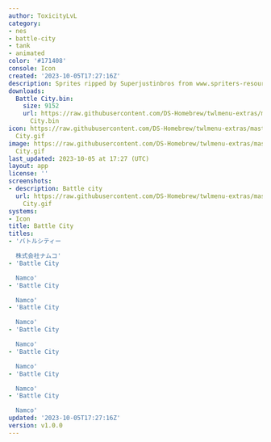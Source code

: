 ```yaml
---
author: ToxicityLvL
category:
- nes
- battle-city
- tank
- animated
color: '#171408'
console: Icon
created: '2023-10-05T17:27:16Z'
description: Sprites ripped by Superjustinbros from www.spriters-resource.com
downloads:
  Battle City.bin:
    size: 9152
    url: https://raw.githubusercontent.com/DS-Homebrew/twlmenu-extras/master/_nds/TWiLightMenu/icons/Battle
      City.bin
icon: https://raw.githubusercontent.com/DS-Homebrew/twlmenu-extras/master/_nds/TWiLightMenu/icons/gif/Battle
  City.gif
image: https://raw.githubusercontent.com/DS-Homebrew/twlmenu-extras/master/_nds/TWiLightMenu/icons/gif/Battle
  City.gif
last_updated: 2023-10-05 at 17:27 (UTC)
layout: app
license: ''
screenshots:
- description: Battle city
  url: https://raw.githubusercontent.com/DS-Homebrew/twlmenu-extras/master/_nds/TWiLightMenu/icons/gif/Battle
    City.gif
systems:
- Icon
title: Battle City
titles:
- 'バトルシティー

  株式会社ナムコ'
- 'Battle City

  Namco'
- 'Battle City

  Namco'
- 'Battle City

  Namco'
- 'Battle City

  Namco'
- 'Battle City

  Namco'
- 'Battle City

  Namco'
- 'Battle City

  Namco'
updated: '2023-10-05T17:27:16Z'
version: v1.0.0
---
```

